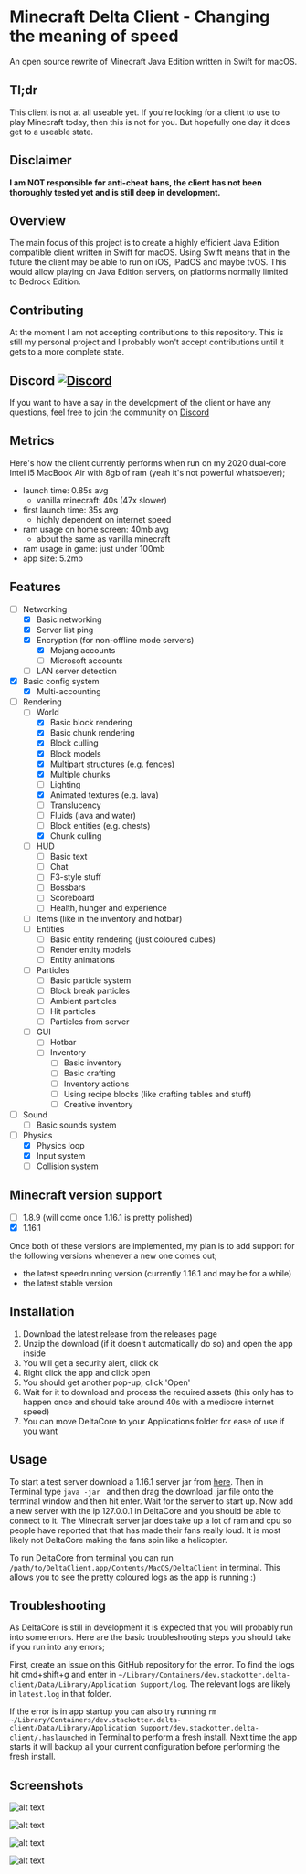 # Minecraft Delta Client - Changing the meaning of speed

An open source rewrite of Minecraft Java Edition written in Swift for macOS.

## Tl;dr

This client is not at all useable yet. If you're looking for a client to use to play Minecraft today, then this is not for you. But hopefully one day it does get to a useable state.

## Disclaimer

**I am NOT responsible for anti-cheat bans, the client has not been thoroughly tested yet and is still deep in development.**

## Overview

The main focus of this project is to create a highly efficient Java Edition compatible client written in Swift for macOS. Using Swift means that in the future the client may be able to run on iOS, iPadOS and maybe tvOS. This would allow playing on Java Edition servers, on platforms normally limited to Bedrock Edition.

## Contributing

At the moment I am not accepting contributions to this repository. This is still my personal project and I probably won't accept contributions until it gets to a more complete state.

## Discord [![Discord](https://img.shields.io/discord/851058836776419368.svg?label=&logo=discord&logoColor=ffffff&color=5C5C5C&labelColor=6A7EC2)](https://discord.gg/xZPyDbmR6k)

If you want to have a say in the development of the client or have any questions, feel free to join the community on [Discord](https://discord.gg/xZPyDbmR6k)

## Metrics

Here's how the client currently performs when run on my 2020 dual-core Intel i5 MacBook Air with 8gb of ram (yeah it's not powerful whatsoever);

- launch time: 0.85s avg
  - vanilla minecraft: 40s (47x slower)
- first launch time: 35s avg
  - highly dependent on internet speed
- ram usage on home screen: 40mb avg
  - about the same as vanilla minecraft
- ram usage in game: just under 100mb
- app size: 5.2mb

## Features

- [ ] Networking
  - [x] Basic networking
  - [x] Server list ping
  - [x] Encryption (for non-offline mode servers)
    - [x] Mojang accounts
    - [ ] Microsoft accounts
  - [ ] LAN server detection
- [x] Basic config system
  - [x] Multi-accounting
- [ ] Rendering
  - [ ] World
    - [x] Basic block rendering
    - [x] Basic chunk rendering
    - [x] Block culling
    - [x] Block models
    - [x] Multipart structures (e.g. fences)
    - [x] Multiple chunks
    - [ ] Lighting
    - [x] Animated textures (e.g. lava)
    - [ ] Translucency
    - [ ] Fluids (lava and water)
    - [ ] Block entities (e.g. chests)
    - [x] Chunk culling
  - [ ] HUD
    - [ ] Basic text
    - [ ] Chat
    - [ ] F3-style stuff
    - [ ] Bossbars
    - [ ] Scoreboard
    - [ ] Health, hunger and experience
  - [ ] Items (like in the inventory and hotbar)
  - [ ] Entities
    - [ ] Basic entity rendering (just coloured cubes)
    - [ ] Render entity models
    - [ ] Entity animations
  - [ ] Particles
    - [ ] Basic particle system
    - [ ] Block break particles
    - [ ] Ambient particles
    - [ ] Hit particles
    - [ ] Particles from server
  - [ ] GUI
    - [ ] Hotbar
    - [ ] Inventory
      - [ ] Basic inventory
      - [ ] Basic crafting
      - [ ] Inventory actions
      - [ ] Using recipe blocks (like crafting tables and stuff)
      - [ ] Creative inventory
- [ ] Sound
  - [ ] Basic sounds system
- [ ] Physics
  - [x] Physics loop
  - [x] Input system
  - [ ] Collision system

## Minecraft version support

- [ ] 1.8.9 (will come once 1.16.1 is pretty polished)
- [x] 1.16.1

Once both of these versions are implemented, my plan is to add support for the following versions whenever a new one comes out;

- the latest speedrunning version (currently 1.16.1 and may be for a while)
- the latest stable version

## Installation

1. Download the latest release from the releases page
2. Unzip the download (if it doesn't automatically do so) and open the app inside
3. You will get a security alert, click ok
4. Right click the app and click open
5. You should get another pop-up, click 'Open'
6. Wait for it to download and process the required assets (this only has to happen once and should take around 40s with a mediocre internet speed)
7. You can move DeltaCore to your Applications folder for ease of use if you want

## Usage

To start a test server download a 1.16.1 server jar from [here](https://mcversions.net/download/1.16.1). Then in Terminal type `java -jar ` and then drag the download .jar file onto the terminal window and then hit enter. Wait for the server to start up. Now add a new server with the ip 127.0.0.1 in DeltaCore and you should be able to connect to it. The Minecraft server jar does take up a lot of ram and cpu so people have reported that that has made their fans really loud. It is most likely not DeltaCore making the fans spin like a helicopter.

To run DeltaCore from terminal you can run `/path/to/DeltaClient.app/Contents/MacOS/DeltaClient` in terminal. This allows you to see the pretty coloured logs as the app is running :)

## Troubleshooting

As DeltaCore is still in development it is expected that you will probably run into some errors. Here are the basic troubleshooting steps you should take if you run into any errors;

First, create an issue on this GitHub repository for the error. To find the logs hit cmd+shift+g and enter in `~/Library/Containers/dev.stackotter.delta-client/Data/Library/Application Support/log`. The relevant logs are likely in `latest.log` in that folder.

If the error is in app startup you can also try running `rm ~/Library/Containers/dev.stackotter.delta-client/Data/Library/Application Support/dev.stackotter.delta-client/.haslaunched` in Terminal to perform a fresh install. Next time the app starts it will backup all your current configuration before performing the fresh install.

## Screenshots

![alt text](https://github.com/stackotter/delta-client/blob/main/Screenshots/ui.png?raw=true)

![alt text](https://github.com/stackotter/delta-client/blob/main/Screenshots/from-ground.png?raw=true)

![alt text](https://github.com/stackotter/delta-client/blob/main/Screenshots/aerial.png?raw=true)

![alt text](https://github.com/stackotter/delta-client/blob/main/Screenshots/hypixel.png?raw=true)
